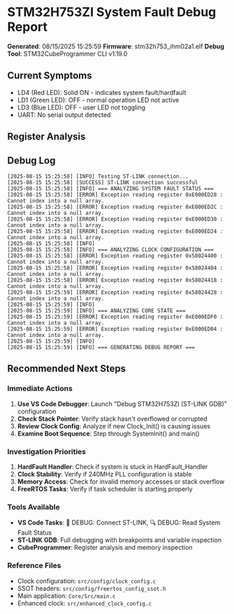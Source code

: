 # STM32H753ZI System Fault Debug Report

**Generated**: 08/15/2025 15:25:59
**Firmware**: stm32h753_ihm02a1.elf
**Debug Tool**: STM32CubeProgrammer CLI v1.19.0

## Current Symptoms
- LD4 (Red LED): Solid ON - indicates system fault/hardfault  
- LD1 (Green LED): OFF - normal operation LED not active
- LD3 (Blue LED): OFF - user LED not toggling
- UART: No serial output detected

## Register Analysis

## Debug Log
```[2025-08-15 15:25:58] [INFO] Starting STM32H753ZI system fault analysis...
[2025-08-15 15:25:58] [INFO] Testing ST-LINK connection...
[2025-08-15 15:25:58] [SUCCESS] ST-LINK connection successful
[2025-08-15 15:25:58] [INFO] === ANALYZING SYSTEM FAULT STATUS ===
[2025-08-15 15:25:58] [ERROR] Exception reading register 0xE000ED28 : Cannot index into a null array.
[2025-08-15 15:25:58] [ERROR] Exception reading register 0xE000ED2C : Cannot index into a null array.
[2025-08-15 15:25:58] [ERROR] Exception reading register 0xE000ED30 : Cannot index into a null array.
[2025-08-15 15:25:58] [ERROR] Exception reading register 0xE000ED24 : Cannot index into a null array.
[2025-08-15 15:25:58] [INFO] 
[2025-08-15 15:25:58] [INFO] === ANALYZING CLOCK CONFIGURATION ===
[2025-08-15 15:25:58] [ERROR] Exception reading register 0x58024400 : Cannot index into a null array.
[2025-08-15 15:25:58] [ERROR] Exception reading register 0x58024404 : Cannot index into a null array.
[2025-08-15 15:25:58] [ERROR] Exception reading register 0x58024418 : Cannot index into a null array.
[2025-08-15 15:25:59] [ERROR] Exception reading register 0x58024428 : Cannot index into a null array.
[2025-08-15 15:25:59] [INFO] 
[2025-08-15 15:25:59] [INFO] === ANALYZING CORE STATE ===
[2025-08-15 15:25:59] [ERROR] Exception reading register 0xE000EDF0 : Cannot index into a null array.
[2025-08-15 15:25:59] [ERROR] Exception reading register 0xE000ED04 : Cannot index into a null array.
[2025-08-15 15:25:59] [INFO] 
[2025-08-15 15:25:59] [INFO] === GENERATING DEBUG REPORT ===
```
## Recommended Next Steps

### Immediate Actions
1. **Use VS Code Debugger**: Launch "Debug STM32H753ZI (ST-LINK GDB)" configuration
2. **Check Stack Pointer**: Verify stack hasn't overflowed or corrupted
3. **Review Clock Config**: Analyze if new Clock_Init() is causing issues
4. **Examine Boot Sequence**: Step through SystemInit() and main()

### Investigation Priorities
1. **HardFault Handler**: Check if system is stuck in HardFault_Handler
2. **Clock Stability**: Verify if 240MHz PLL configuration is stable
3. **Memory Access**: Check for invalid memory accesses or stack overflow
4. **FreeRTOS Tasks**: Verify if task scheduler is starting properly

### Tools Available
- **VS Code Tasks**: 🔧 DEBUG: Connect ST-LINK, 🔍 DEBUG: Read System Fault Status
- **ST-LINK GDB**: Full debugging with breakpoints and variable inspection
- **CubeProgrammer**: Register analysis and memory inspection

### Reference Files
- Clock configuration: `src/config/clock_config.c`
- SSOT headers: `src/config/freertos_config_ssot.h`
- Main application: `Core/Src/main.c`
- Enhanced clock: `src/enhanced_clock_config.c`
